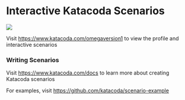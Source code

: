 # Interactive Katacoda Scenarios

[![](http://shields.katacoda.com/katacoda/omegaversion1/count.svg)](https://www.katacoda.com/omegaversion1 "Get your profile on Katacoda.com")

Visit https://www.katacoda.com/omegaversion1 to view the profile and interactive scenarios

### Writing Scenarios
Visit https://www.katacoda.com/docs to learn more about creating Katacoda scenarios

For examples, visit https://github.com/katacoda/scenario-example
